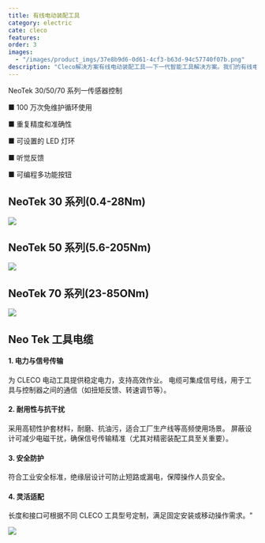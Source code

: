 ```yaml
---
title: 有线电动装配工具
category: electric
cate: cleco
features:
order: 3
images:
  - "/images/product_imgs/37e8b9d6-0d61-4cf3-b63d-94c57740f07b.png"
description: "Cleco解决方案有线电动装配工具——下一代智能工具解决方案。我们的有线电动装配工具可提高生产率、改善质量、减少停机时间，并为安全至关重要的装配应用提供实时拧紧数据的结果。"
---
```


NeoTek 30/50/70 系列一传感器控制

■ 100 万次免维护循环使用

■ 重复精度和准确性

■ 可设置的 LED 灯环

■ 听觉反馈

■ 可编程多功能按钮

## NeoTek 30 系列(0.4-28Nm)

![](/images/product_imgs/f3690065-9685-4692-bc15-93ae9d996f73.jpeg)

## NeoTek 50 系列(5.6-205Nm)

![](/images/product_imgs/d9b1aa9d-8b8b-4466-b22f-a7f6566a1a2c.jpeg)

## NeoTek 70 系列(23-85ONm)

![](/images/product_imgs/f160a4dd-47cb-468a-9354-8ab31d1c9f45.jpeg)

## Neo Tek 工具电缆

#### 1. 电力与信号传输

为 CLECO 电动工具提供稳定电力，支持高效作业。
电缆可集成信号线，用于工具与控制器之间的通信（如扭矩反馈、转速调节等）。

#### 2. 耐用性与抗干扰

采用高韧性护套材料，耐磨、抗油污，适合工厂生产线等高频使用场景。
屏蔽设计可减少电磁干扰，确保信号传输精准（尤其对精密装配工具至关重要）。

#### 3. 安全防护

符合工业安全标准，绝缘层设计可防止短路或漏电，保障操作人员安全。

#### 4. 灵活适配

长度和接口可根据不同 CLECO 工具型号定制，满足固定安装或移动操作需求。"

![](/images/product_imgs/36e301d1-bf0d-4f6a-95a5-30656577d52c.jpeg)
